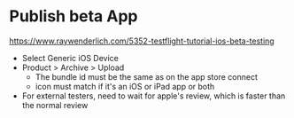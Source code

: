 # Publish beta App
https://www.raywenderlich.com/5352-testflight-tutorial-ios-beta-testing

- Select Generic iOS Device
- Product > Archive > Upload
  - The bundle id must be the same as on the app store connect
  - icon must match if it's an iOS or iPad app or both
- For external testers, need to wait for apple's review, which is faster than the normal review
